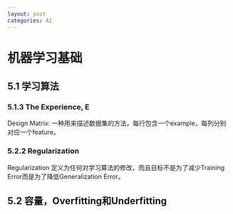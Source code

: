 ```yaml
---
layout: post
categories: AI
---
```


机器学习基础
=============

5.1 学习算法
---------------------
### 5.1.3 The Experience, E
Design Matrix: 一种用来描述数据集的方法，每行包含一个example，每列分别对应一个feature。
### 5.2.2 Regularization
Regularization 定义为任何对学习算法的修改，而且目标不是为了减少Training Error而是为了降低Generalization Error。

5.2 容量，Overfitting和Underfitting
----------------------